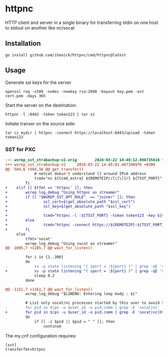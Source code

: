 # httpnc
HTTP client and server in a single binary for transferring stdin on one host to stdout on another like nc/socat

## Installation
```
go install github.com/ihanick/httpnc/cmd/httpnc@latest
```

## Usage

Generate ssl keys for the server
```
openssl req -x509 -nodes -newkey rsa:2048 -keyout key.pem -out cert.pem -days 365
```
Start the server on the destination:
```
httpnc -l :8443 -token token123 | tar xz
```
Initiate transer on the source side:
```
tar cz mydir | httpnc -connect https://localhost:8443/upload -token token123
```

### SST for PXC

```diff
--- wsrep_sst_xtrabackup-v2.orig        2024-03-22 14:48:12.886735616 +0300
+++ wsrep_sst_xtrabackup-v2     2024-03-22 14:45:01.467348976 +0300
@@ -504,6 +504,16 @@ get_transfer()
             # netcat doesn't understand [] around IPv6 address
             tcmd="nc ${tcmd_extra} ${REMOTEIP//[\[\]]/} ${TSST_PORT}"
         fi
+    elif [[ $tfmt == 'httpnc' ]]; then
+        wsrep_log_debug "Using httpnc as streamer"
+        if [[ "$WSREP_SST_OPT_ROLE"  == "joiner" ]]; then
+                ssl_cert=$(get_absolute_path "$ssl_cert")
+                ssl_key=$(get_absolute_path "$ssl_key")
+
+                tcmd="httpnc -l :${TSST_PORT} -token token123 -key ${ssl_key} -cert ${ssl_cert}"
+        else
+                tcmd="httpnc -connect https://${REMOTEIP}:${TSST_PORT}/upload  -token token123"
+        fi
     else
         tfmt='socat'
         wsrep_log_debug "Using socat as streamer"
@@ -1095,7 +1105,7 @@ wait_for_listen()

         for i in {1..300}
         do
-            ss -p state listening "( sport = :${port} )" | grep -qE 'socat|nc' && break
+            ss -p state listening "( sport = :${port} )" | grep -qE 'socat|nc|httpnc' && break
             sleep 0.2
         done

@@ -1151,7 +1161,7 @@ wait_for_listen()
         wsrep_log_debug "$LINENO: Entering loop body : $i"

         # List only socat/nc processes started by this user to avoid triggering SELinux
-        for pid in $(ps -u $user_id -o pid,comm | grep -E 'socat|nc' | awk '{ printf $1 " " }')
+        for pid in $(ps -u $user_id -o pid,comm | grep -E 'socat|nc|httpnc' | awk '{ printf $1 " " }')
         do
             if [[ -z $pid || $pid = " " ]]; then
                 continue
```

The my.cnf configuration requires:
```
[sst]
transferfmt=httpnc
```
